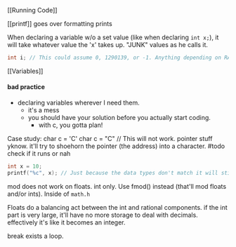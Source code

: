 

[[Running Code]]

[[printf]] goes over formatting prints

When declaring a variable w/o a set value (like when declaring `int x;`), it will take whatever value the 'x' takes up. "JUNK" values as he calls it.
```c
int i; // This could assume 0, 1290139, or -1. Anything depending on RAM's graveyard.
```

[[Variables]]



#### bad practice
- declaring variables wherever I need them.
	- it's a mess
	- you should have your solution before you actually start coding.
		- with c, you gotta plan!

Case study:
char c = 'C'
char c = "C" // This will not work. pointer stuff yknow. it'll try to shoehorn the pointer (the address) into a character.
#todo check if it runs or nah

```c
int x = 10;
printf("%c", x); // Just because the data types don't match it will still run. it'll make due with whatever data is stored at 'x' in RAM and interpret that as a character. 
```

mod does not work on floats. int only.  Use fmod() instead (that'll mod floats and/or ints). Inside of `math.h`

Floats do a balancing act between the int and rational components. if the int part is very large, it'll have no more storage to deal with decimals. effectively it's like it becomes an integer.

break exists a loop.

